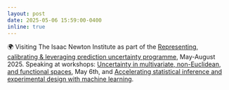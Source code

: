 ```yaml
---
layout: post
date: 2025-05-06 15:59:00-0400
inline: true
---
```


🌍 Visiting The Isaac Newton Institute as part of the [Representing, calibrating & leveraging prediction uncertainty programme](https://www.newton.ac.uk/event/rcl/), May-August 2025. Speaking at workshops: [Uncertainty in multivariate, non-Euclidean, and functional spaces](https://www.newton.ac.uk/event/rclw01/), May 6th, and [Accelerating statistical inference and experimental design with machine learning](https://www.newton.ac.uk/event/rclw03/).
